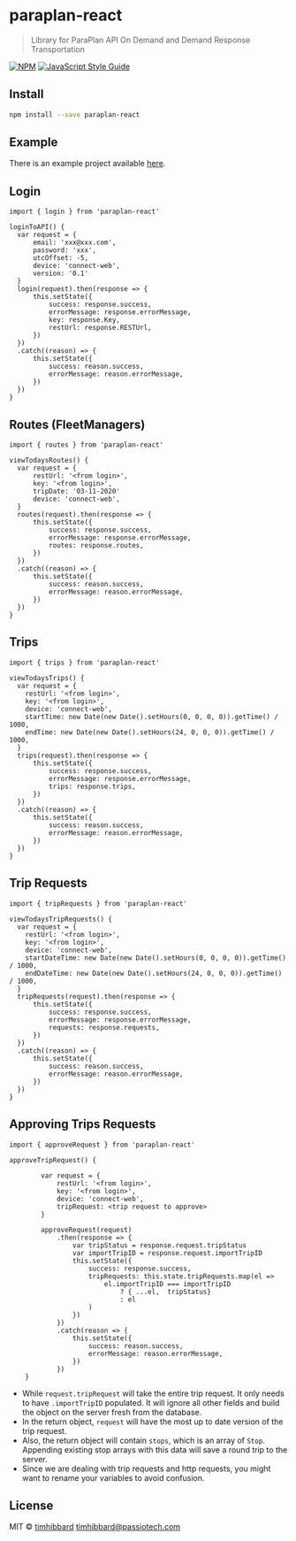 # paraplan-react

> Library for ParaPlan API On Demand and Demand Response Transportation

[![NPM](https://img.shields.io/npm/v/paraplan-react.svg)](https://www.npmjs.com/package/paraplan-react) [![JavaScript Style Guide](https://img.shields.io/badge/code_style-standard-brightgreen.svg)](https://standardjs.com)

## Install

```bash
npm install --save paraplan-react
```

## Example

There is an example project available [here](https://timhibbard.github.io/paraplan-react/).

## Login

```login
import { login } from 'paraplan-react'

loginToAPI() {
  var request = {
      email: 'xxx@xxx.com',
      password: 'xxx',
      utcOffset: -5,
      device: 'connect-web',
      version: '0.1'
  }
  login(request).then(response => {
      this.setState({
          success: response.success,
          errorMessage: response.errorMessage,
          key: response.Key,
          restUrl: response.RESTUrl,
      })
  })
  .catch((reason) => {
      this.setState({
          success: reason.success,
          errorMessage: reason.errorMessage,
      })
  })
}
```

## Routes (FleetManagers)

```routes
import { routes } from 'paraplan-react'

viewTodaysRoutes() {
  var request = {
      restUrl: '<from login>',
      key: '<from login>',
      tripDate: '03-11-2020'
      device: 'connect-web',
  }
  routes(request).then(response => {
      this.setState({
          success: response.success,
          errorMessage: response.errorMessage,
          routes: response.routes,
      })
  })
  .catch((reason) => {
      this.setState({
          success: reason.success,
          errorMessage: reason.errorMessage,
      })
  })
}
```

## Trips

```trips
import { trips } from 'paraplan-react'

viewTodaysTrips() {
  var request = {
    restUrl: '<from login>',
    key: '<from login>',
    device: 'connect-web',
    startTime: new Date(new Date().setHours(0, 0, 0, 0)).getTime() / 1000,
    endTime: new Date(new Date().setHours(24, 0, 0, 0)).getTime() / 1000,
  }
  trips(request).then(response => {
      this.setState({
          success: response.success,
          errorMessage: response.errorMessage,
          trips: response.trips,
      })
  })
  .catch((reason) => {
      this.setState({
          success: reason.success,
          errorMessage: reason.errorMessage,
      })
  })
}
```

## Trip Requests

```trip requests
import { tripRequests } from 'paraplan-react'

viewTodaysTripRequests() {
  var request = {
    restUrl: '<from login>',
    key: '<from login>',
    device: 'connect-web',
    startDateTime: new Date(new Date().setHours(0, 0, 0, 0)).getTime() / 1000,
    endDateTime: new Date(new Date().setHours(24, 0, 0, 0)).getTime() / 1000,
  }
  tripRequests(request).then(response => {
      this.setState({
          success: response.success,
          errorMessage: response.errorMessage,
          requests: response.requests,
      })
  })
  .catch((reason) => {
      this.setState({
          success: reason.success,
          errorMessage: reason.errorMessage,
      })
  })
}
```

## Approving Trips Requests

```trip requests
import { approveRequest } from 'paraplan-react'

approveTripRequest() {

        var request = {
            restUrl: '<from login>',
            key: '<from login>',
            device: 'connect-web',
            tripRequest: <trip request to approve>
        }

        approveRequest(request)
            .then(response => {
                var tripStatus = response.request.tripStatus
                var importTripID = response.request.importTripID
                this.setState({
                    success: response.success,
                    tripRequests: this.state.tripRequests.map(el =>
                        el.importTripID === importTripID
                            ? { ...el,  tripStatus}
                            : el
                    )
                })
            })
            .catch(reason => {
                this.setState({
                    success: reason.success,
                    errorMessage: reason.errorMessage,
                })
            })
    }
```

- While `request.tripRequest` will take the entire trip request. It only needs to have `.importTripID` populated. It will ignore all other fields and build the object on the server fresh from the database.
- In the return object, `request` will have the most up to date version of the trip request.
- Also, the return object will contain `stops`, which is an array of `Stop`. Appending existing stop arrays with this data will save a round trip to the server.
- Since we are dealing with trip requests and http requests, you might want to rename your variables to avoid confusion. 



## License

MIT © [timhibbard](https://github.com/timhibbard) timhibbard@passiotech.com

